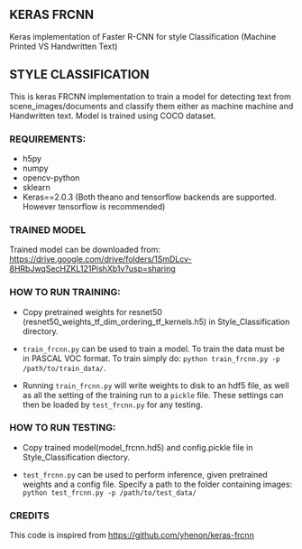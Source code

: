 ## KERAS FRCNN
Keras implementation of Faster R-CNN for style Classification (Machine Printed VS Handwritten Text)

## STYLE CLASSIFICATION
This is keras FRCNN implementation to train a model for detecting text from scene_images/documents and classify them either as machine machine and Handwritten text. Model is trained using COCO dataset.

### REQUIREMENTS:
*	h5py
*	numpy
*	opencv-python
*	sklearn
*	Keras==2.0.3 (Both theano and tensorflow backends are supported. However tensorflow is recommended)

### TRAINED MODEL
Trained model can be downloaded from: https://drive.google.com/drive/folders/1SmDLcv-8HRbJwqSecHZKL121PishXb1v?usp=sharing

### HOW TO RUN TRAINING:
-  Copy pretrained weights for resnet50 (resnet50_weights_tf_dim_ordering_tf_kernels.h5) in Style_Classification directory.

- `train_frcnn.py` can be used to train a model. To train the data must be in PASCAL VOC format. To train simply do: 
     `python train_frcnn.py -p /path/to/train_data/`. 

- Running `train_frcnn.py` will write weights to disk to an hdf5 file, as well as all the setting of the training run to a `pickle` file. These
settings can then be loaded by `test_frcnn.py` for any testing.


### HOW TO RUN TESTING:
-  Copy trained model(model_frcnn.hd5) and config.pickle file in Style_Classification diectory.

- `test_frcnn.py` can be used to perform inference, given pretrained weights and a config file. Specify a path to the folder containing
images:
 `python test_frcnn.py -p /path/to/test_data/`


### CREDITS
This code is inspired from https://github.com/yhenon/keras-frcnn
